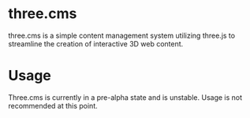 three.cms
=========
three.cms is a simple content management system utilizing three.js to streamline the creation of interactive 3D web content.


Usage
=========
Three.cms is currently in a pre-alpha state and is unstable. Usage is not recommended at this point.